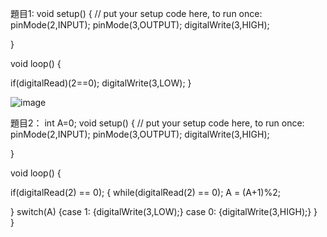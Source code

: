 題目1:
void setup() {
  // put your setup code here, to run once:
  pinMode(2,INPUT);
  pinMode(3,OUTPUT);
  digitalWrite(3,HIGH);
  
}

void loop() {
 
if(digitalRead)(2==0);
  digitalWrite(3,LOW);
}

![image]()

題目2：
int A=0;
void setup() {
  // put your setup code here, to run once:
  pinMode(2,INPUT);
  pinMode(3,OUTPUT);
  digitalWrite(3,HIGH);
  
}

void loop() {
 

if(digitalRead(2) == 0);
{
   while(digitalRead(2) == 0);
   A = (A+1)%2;
   
}
switch(A)
{case 1:
 {digitalWrite(3,LOW);}
 case 0:
  {digitalWrite(3,HIGH);}
}                                                                                                                                                                                                                                                                                                                                                                                                                                                                                                                                        
}
